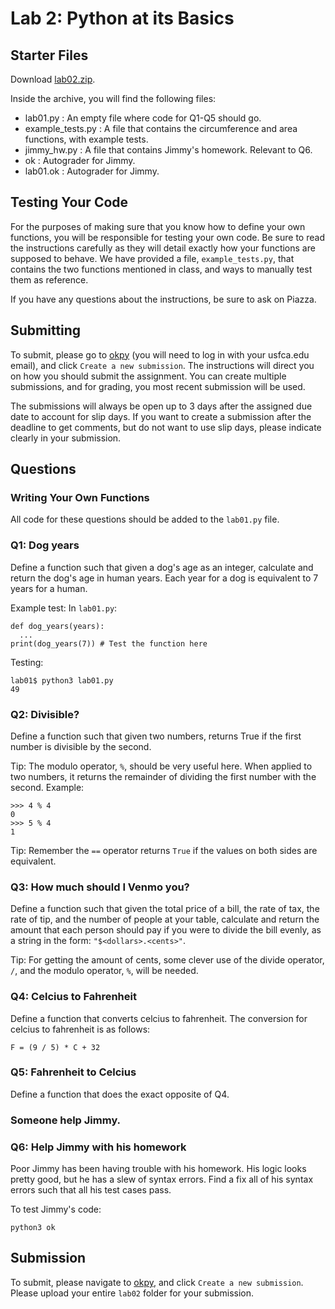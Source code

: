 # Lab 2: Python at its Basics

## Starter Files
Download [lab02.zip](https://github.com/david-yan/CS110_starter_code/blob/master/lab02.zip?raw=true). 

Inside the archive, you will find the following files:
- lab01.py : An empty file where code for Q1-Q5 should go.
- example_tests.py : A file that contains the circumference and area functions, with example tests.
- jimmy_hw.py : A file that contains Jimmy's homework. Relevant to Q6.
- ok : Autograder for Jimmy.
- lab01.ok : Autograder for Jimmy.

## Testing Your Code
For the purposes of making sure that you know how to define your own functions, you will be responsible for testing your
own code. Be sure to read the instructions carefully as they will detail exactly how your functions are supposed to behave.
We have provided a file, `example_tests.py`, that contains the two functions mentioned in class, and ways to manually test
them as reference. 

If you have any questions about the instructions, be sure to ask on Piazza.

## Submitting
To submit, please go to [okpy](https://okpy.org/usf/cs110/sp20/lab01/) (you will need to log in with your usfca.edu email),
and click `Create a new submission`. The instructions will direct you on how you should submit the assignment. You can create
multiple submissions, and for grading, you most recent submission will be used.

The submissions will always be open up to 3 days after the assigned due date to account for slip days. If you want to create
a submission after the deadline to get comments, but do not want to use slip days, please indicate clearly in your submission.

## Questions

### Writing Your Own Functions
All code for these questions should be added to the `lab01.py` file.

### Q1: Dog years
Define a function such that given a dog's age as an integer, calculate and return the dog's age in human years. Each year
for a dog is equivalent to 7 years for a human.

Example test:
In `lab01.py`:
```
def dog_years(years):
  ...
print(dog_years(7)) # Test the function here
```
Testing:
```
lab01$ python3 lab01.py
49
```

### Q2: Divisible?
Define a function such that given two numbers, returns True if the first number is divisible by the second. 

Tip: The modulo operator, `%`, should be very useful here. When applied to two numbers, it returns the remainder of dividing
the first number with the second.
Example:
```
>>> 4 % 4
0
>>> 5 % 4
1
```
Tip: Remember the `==` operator returns `True` if the values on both sides are equivalent.

### Q3: How much should I Venmo you?
Define a function such that given the total price of a bill, the rate of tax, the rate of tip, and the number of people at
your table, calculate and return the amount that each person should pay if you were to divide the bill evenly, as a string
in the form: `"$<dollars>.<cents>"`.

Tip: For getting the amount of cents, some clever use of the divide operator, `/`, and the modulo operator, `%`, will be
needed.

### Q4: Celcius to Fahrenheit
Define a function that converts celcius to fahrenheit. The conversion for celcius to fahrenheit is as follows:
```
F = (9 / 5) * C + 32
```

### Q5: Fahrenheit to Celcius
Define a function that does the exact opposite of Q4.

### Someone help Jimmy.

### Q6: Help Jimmy with his homework
Poor Jimmy has been having trouble with his homework. His logic looks pretty good, but he has a slew of syntax errors.
Find a fix all of his syntax errors such that all his test cases pass.

To test Jimmy's code:
```
python3 ok
```

## Submission
To submit, please navigate to [okpy](https://okpy.org/usf/cs110/sp20/lab02/), and click `Create a new submission`. Please
upload your entire `lab02` folder for your submission.
